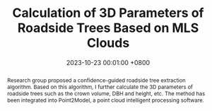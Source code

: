 ---
title:          'Calculation of 3D Parameters of Roadside Trees Based on MLS Clouds'
date:           2023-10-23 00:01:00 +0800
selected:       true
pub:            ""
pub_date:       "2023.04 - 2023.10"
abstract: >-
   Research group proposed a confidence-guided roadside tree extraction algorithm. Based on this algorithm, I further calculate the 3D parameters of roadside trees such as the crown volume, DBH and height, etc. The method has been integrated into Point2Model, a point cloud intelligent processing software.

cover:          assets/images/covers/tree.gif
authors:
  - Guided by Prof. Bisheng Yang and Prof. Zhen Dong from Wuhan University

# links:
#   eBook: https://www.taylorfrancis.com/books/mono/10.1201/9781003486060/ubiquitous-point-cloud-bisheng-yang-zhen-dong-fuxun-liang-xiaoxin-mi
---